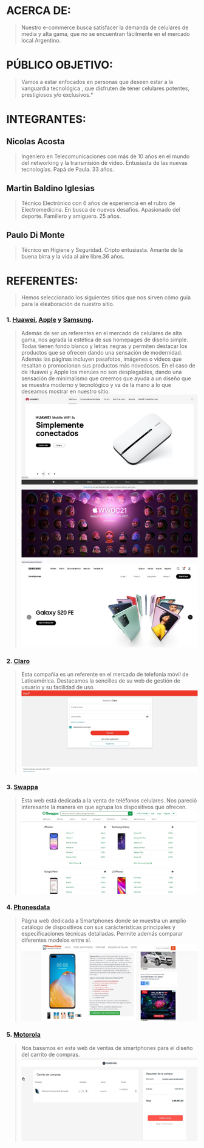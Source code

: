 # ACERCA DE:
>Nuestro e-commerce busca satisfacer la demanda de celulares de media y alta gama, que no se encuentran fácilmente en el mercado local Argentino.

# PÚBLICO OBJETIVO:
>Vamos a estar enfocados en personas que deseen estar a la vanguardia tecnológica , que disfruten de tener celulares potentes, prestigiosos y/o exclusivos.*

# INTEGRANTES:
## **Nicolas Acosta**
> Ingeniero en Telecomunicaciones con más de 10 años en el mundo del networking y la transmisión de video. Entusiasta de las nuevas tecnologías. Papá de Paula. 33 años.

## **Martin Baldino Iglesias**
>Técnico Electrónico con 6 años de experiencia en el rubro de Electromedicina. En busca de nuevos desafios. Apasionado del deporte. Familiero y amiguero. 25 años.

## **Paulo Di Monte**
> Técnico en Higiene y Seguridad. Cripto entusiasta. Amante de la buena birra y la vida al aire libre.36 años.

# REFERENTES:
>Hemos seleccionado los siguientes sitios que nos sirven cómo guía para la eleaboración de nuestro sitio.

### 1. [Huawei](https://consumer.huawei.com/ar/), [Apple](https://www.apple.com/iphone/) y [Samsung](https://www.samsung.com/ar/smartphones/).
> Además de ser un referentes en el mercado de celulares de alta gama, nos agrada la estética de sus homepages de diseño simple. Todas tienen fondo blanco y letras negras y permiten destacar los productos que se ofrecen dando una sensación de modernidad. Además las páginas incluyen pasafotos, imágenes o videos que resaltan o promocionan sus productos más novedosos. En el caso de de Huawei y Apple  los menúes no son desplegables, dando una sensación de minimalismo que creemos que ayuda a un diseño que se muestra moderno y tecnológico y va de la mano a lo que deseamos mostrar en nuestro sitio.
![Huawei Home](/img/huawei.jpg)
![Apple Home](/img/apple.jpg)
![Samsung Home](/img/samsung.jpg)

### 2. [Claro](https://miclaro.claro.com.ar)
> Esta compañia es un referente en el mercado de telefonía móvil de Latioamérica. Destacamos la sencilles de su web de gestión de usuario y su facilidad de uso.
![Acceso portal de usuario](/img/claro1.jpg)

### 3. [Swappa](https://swappa.com/buy/phones)
> Esta web está dedicada a la venta de teléfonos celulares. Nos pareció interesante la manera en que agrupa los dispositivos que ofrecen.
![Swappa phones](/img/swappa.jpg)

### 4. [Phonesdata](https://phonesdata.com/es/)
> Págna web dedicada a Smartphones donde se muestra un amplio catálogo de dispositivos con sus carácteristicas principales y especificaciones técnicas detalladas. Permite además comparar diferentes modelos entre sí.
![Phonesdata Detalle](/img/phonesdata.jpg)

### 5. [Motorola](https://www.motorola.com.ar/checkout#/cart)
> Nos basamos en esta web de ventas de smartphones para el diseño del carrito de compras.  
![Motorola Carrito](/img/motorola.jpg)
